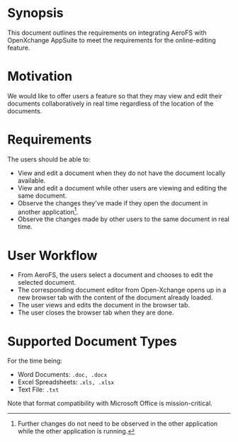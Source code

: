 # Synopsis
This document outlines the requirements on integrating AeroFS with OpenXchange
AppSuite to meet the requirements for the online-editing feature.

# Motivation
We would like to offer users a feature so that they may view and edit their
documents collaboratively in real time regardless of the location of the
documents.

# Requirements
The users should be able to:

* View and edit a document when they do not have the document locally available.
* View and edit a document while other users are viewing and editing the same
document.
* Observe the changes they've made if they open the document in another
application[^note1].
* Observe the changes made by other users to the same document in real time.

[^note1]: Further changes do not need to be observed in the other application
while the other application is running.

# User Workflow
* From AeroFS, the users select a document and chooses to edit the selected
document.
* The corresponding document editor from Open-Xchange opens up in a new browser
tab with the content of the document already loaded.
* The user views and edits the document in the browser tab.
* The user closes the browser tab when they are done.

# Supported Document Types
For the time being:

* Word Documents: `.doc, .docx`
* Excel Spreadsheets: `.xls, .xlsx`
* Text File: `.txt`

Note that format compatibility with Microsoft Office is mission-critical.
